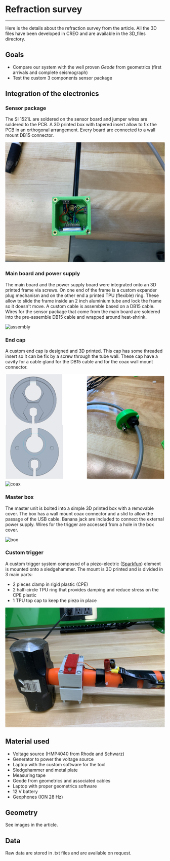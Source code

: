 # Refraction survey

---

Here is the details about the refraction survey from the article. All the 3D files have been developed in CREO and are available in the 3D_files directory.



## Goals

- Compare our system with the well proven *Geode* from geometrics (first arrivals and complete seismograph)
- Test the custom 3 components sensor package

## Integration of the electronics

### Sensor package

The SI 1521L are soldered on the sensor board and jumper wires are soldered to the PCB. A 3D printed box with tapered insert allow to fix the PCB in an orthogonal arrangement. Every board are connected to a wall mount DB15 connector.

![sensors](https://github.com/Geophysical-Instrumentation-Group-UL/Geophysical-Open-Seismic-Hardware/blob/main/media/sensor_package.jpg)

### Main board and power supply

The main board and the power supply board were integrated onto an 3D printed frame via screws. On one end of the frame is a custom expander plug mechanism and on the other end a printed TPU (flexible) ring. These allow to slide the frame inside an 2 inch aluminium tube and lock the frame so it doesn't move. A custom cable is assemble based on a DB15 cable. Wires for the sensor package that come from the main board are soldered into the pre-assemble DB15 cable and wrapped around heat-shrink.


![assembly](https://github.com/armercier/Open-seismic-electrical-design/blob/main/media/assembly_board.jpg)

### End cap

A custom end cap is designed and 3D printed. This cap has some threaded insert so it can be fix by a screw through the tube wall. These cap have a cavity for a cable gland for the DB15 cable and for the coax wall mount connector.

![gland](https://github.com/Geophysical-Instrumentation-Group-UL/Geophysical-Open-Seismic-Hardware/blob/main/media/cable_gland.png)
![coax](https://github.com/Geophysical-Instrumentation-Group-UL/Geophysical-Open-Seismic-Hardware/blob/main/media/cable_gland_coax.png)

### Master box

The master unit is bolted into a simple 3D printed box with a removable cover. The box has a wall mount coax connector and a slid to allow the passage of the USB cable. Banana jack are included to connect the external power supply. Wires for the trigger are accessed from a hole in the box cover.

![box](https://github.com/Geophysical-Instrumentation-Group-UL/Geophysical-Open-Seismic-Hardware/blob/main/media/master_box.png)

### Custom trigger

A custom trigger system composed of a piezo-electric ([Sparkfun](https://www.sparkfun.com/products/10293)) element is mounted onto a sledgehammer. The mount is 3D printed and is divided in 3 main parts:

- 2 pieces clamp in rigid plastic (CPE)
- 2 half-circle TPU ring that provides damping and reduce stress on the CPE plastic
- 1 TPU top cap to keep the piezo in place

![trigger](https://github.com/Geophysical-Instrumentation-Group-UL/Geophysical-Open-Seismic-Hardware/blob/main/media/trigger.jpg)

## Material used

- Voltage source (HMP4040 from Rhode and Schwarz)
- Generator to power the voltage source
- Laptop with the custom software for the tool
- Sledgehammer and metal plate
- Measuring tape
- Geode from geometrics and associated cables
- Laptop with proper geometrics software
- 12 V battery
- Geophones (ION 28 Hz)



## Geometry

See images in the article.

## Data

Raw data are stored in .txt files and are available on request.
